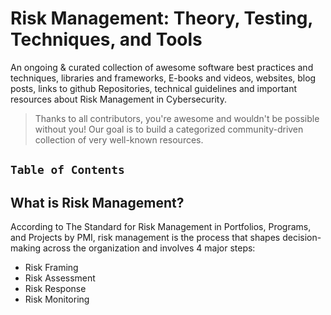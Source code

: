 # Risk Management: Theory, Testing, Techniques, and Tools


An ongoing & curated collection of awesome software best practices and techniques, libraries and frameworks, E-books and videos, websites, blog posts, links to github Repositories, technical guidelines and important resources about Risk Management in Cybersecurity.
> Thanks to all contributors, you're awesome and wouldn't be possible without you! Our goal is to build a categorized community-driven collection of very well-known resources.


## `Table of Contents`

## What is Risk Management?

According to The Standard for Risk Management in Portfolios, Programs, and Projects by PMI, risk management is the process that shapes decision-making across the organization and involves 4 major steps:

- Risk Framing
- Risk Assessment
- Risk Response
- Risk Monitoring
